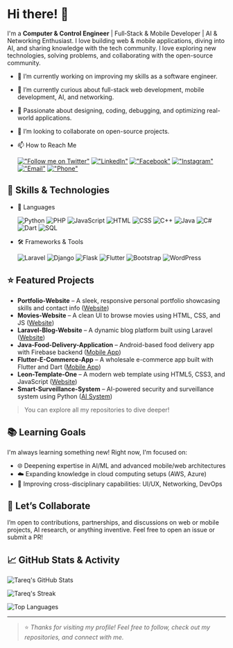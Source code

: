 # Hi there! 👋

I'm a **Computer & Control Engineer** | Full‑Stack & Mobile Developer | AI & Networking Enthusiast.
I love building web & mobile applications, diving into AI, and sharing knowledge with the tech community. I love exploring new technologies, solving problems, and collaborating with the open-source community. 

- 🔭 I’m currently working on improving my skills as a software engineer.
- 🌱 I’m currently curious about full-stack web development, mobile development, AI, and networking.
- 🔧 Passionate about designing, coding, debugging, and optimizing real-world applications.
- 👯 I’m looking to collaborate on open-source projects.
- 📫 How to Reach Me

	[!["Follow me on Twitter"](https://img.shields.io/twitter/follow/Al_Kushari?label=Follow%20me)](https://x.com/Al_Kushari?t=gU61bcmlDbtf3KV4kqGULA&s=09)
[!["LinkedIn"](https://img.shields.io/badge/LinkedIn-0A66C2?style=flat&logo=linkedin&logoColor=white)](https://www.linkedin.com/in/tareq-al-kushari/)
[!["Facebook"](https://img.shields.io/badge/Facebook-1877F2?style=flat&logo=facebook&logoColor=white)](https://www.facebook.com/profile.php?id=61562736475116)
[!["Instagram"](https://img.shields.io/badge/Instagram-E4405F?style=flat&logo=instagram&logoColor=white)](https://www.instagram.com/tareq.al.kushari?igsh=MTBhZjRuYnFoMWw1YQ==)
[!["Email"](https://img.shields.io/badge/Email-tareq.al.kushari%40gmail.com-red?style=flat&logo=gmail)](mailto:tareq.al.kushari@gmail.com)
[!["Phone"](https://img.shields.io/badge/Phone-%2B967%20773%20350%20540-darkgreen?style=flat&logo=phone&logoColor=white)](tel:+967773350540)

## 🔧 Skills & Technologies

- 🧠 Languages

	![Python](https://img.shields.io/badge/Python-3776AB?style=flat-square&logo=python&logoColor=white)
![PHP](https://img.shields.io/badge/PHP-777BB4?style=flat-square&logo=php&logoColor=white)
![JavaScript](https://img.shields.io/badge/JavaScript-F7DF1E?style=flat-square&logo=javascript&logoColor=black)
![HTML](https://img.shields.io/badge/HTML5-E34F26?style=flat-square&logo=html5&logoColor=white)
![CSS](https://img.shields.io/badge/CSS3-1572B6?style=flat-square&logo=css3&logoColor=white)
![C++](https://img.shields.io/badge/C++-00599C?style=flat-square&logo=c%2B%2B&logoColor=white)
![Java](https://img.shields.io/badge/Java-007396?style=flat-square&logo=java&logoColor=white)
![C#](https://img.shields.io/badge/C%23-239120?style=flat-square&logo=c-sharp&logoColor=white)
![Dart](https://img.shields.io/badge/Dart-0175C2?style=flat-square&logo=dart&logoColor=white)
![SQL](https://img.shields.io/badge/SQL-003B57?style=flat-square&logo=mysql&logoColor=white)

- 🛠 Frameworks & Tools

	![Laravel](https://img.shields.io/badge/Laravel-F55247?style=flat-square&logo=laravel&logoColor=white)
![Django](https://img.shields.io/badge/Django-092E20?style=flat-square&logo=django&logoColor=white)
![Flask](https://img.shields.io/badge/Flask-000000?style=flat-square&logo=flask&logoColor=white)
![Flutter](https://img.shields.io/badge/Flutter-02569B?style=flat-square&logo=flutter&logoColor=white)
![Bootstrap](https://img.shields.io/badge/Bootstrap-7952B3?style=flat-square&logo=bootstrap&logoColor=white)
![WordPress](https://img.shields.io/badge/WordPress-21759B?style=flat-square&logo=wordpress&logoColor=white)

## ⭐ Featured Projects

* **Portfolio-Website** – A sleek, responsive personal portfolio showcasing skills and contact info ([Website](https://tareqalkushari.github.io/Portfolio-Website/))
* **Movies-Website** – A clean UI to browse movies using HTML, CSS, and JS ([Website](https://tareqalkushari.github.io/Movies-Website/))
* **Laravel-Blog-Website** – A dynamic blog platform built using Laravel ([Website](https://tareqalkushari.github.io/Laravel-Blog-Website/))
* **Java-Food-Delivery-Application** – Android-based food delivery app with Firebase backend ([Mobile App](https://tareqalkushari.github.io/Java-Food-Delivery-Application))
* **Flutter-E-Commerce-App** – A wholesale e-commerce app built with Flutter and Dart ([Mobile App](https://tareqalkushari.github.io/Flutter-E-Commerce-App/))
* **Leon-Template-One** – A modern web template using HTML5, CSS3, and JavaScript ([Website](https://tareqalkushari.github.io/Leon-Template-One-Using-HTML-CSS-and-JavaScript/))
* **Smart-Surveillance-System** – AI-powered security and surveillance system using Python ([AI System](https://tareqalkushari.github.io/Smart-Surveillance-System/))

> You can explore all my repositories to dive deeper!

## 📚 Learning Goals

I'm always learning something new! Right now, I'm focused on:
* 🌐 Deepening expertise in AI/ML and advanced mobile/web architectures
* ☁️ Expanding knowledge in cloud computing setups (AWS, Azure)
* 🔄 Improving cross-disciplinary capabilities: UI/UX, Networking, DevOps

## 🤝 Let’s Collaborate

I’m open to contributions, partnerships, and discussions on web or mobile projects, AI research, or anything inventive.
Feel free to open an issue or submit a PR!

## 📈 GitHub Stats & Activity

![Tareq's GitHub Stats](https://github-readme-stats.vercel.app/api?username=TareqAlKushari&show_icons=true&theme=radical&hide_title=true)

![Tareq's Streak](https://github-readme-streak-stats.herokuapp.com?user=TareqAlKushari&theme=radical&date_format=M%20j%5B%2C%20Y%5D)

![Top Languages](https://github-readme-stats.vercel.app/api/top-langs/?username=TareqAlKushari&layout=compact&theme=radical)

---

> ⭐️ *Thanks for visiting my profile! Feel free to follow, check out my repositories, and connect with me.*
